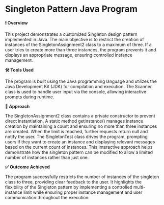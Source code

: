 # Singleton Pattern Java Program

**❗ Overview**

This project demonstrates a customized Singleton design pattern implemented in Java. The main objective is to restrict the creation of instances of the SingletonAssignment2 class to a maximum of three. If a user tries to create more than three instances, the program prevents it and displays an appropriate message, ensuring controlled instance management.


**🛠️ Tools Used**

The program is built using the Java programming language and utilizes the Java Development Kit (JDK) for compilation and execution. The Scanner class is used to handle user input via the console, allowing interactive prompts during runtime.


**🔄 Approach**

The SingletonAssignment2 class contains a private constructor to prevent direct instantiation. A static method getInstance() manages instance creation by maintaining a count and ensuring no more than three instances are created. When the limit is reached, further requests return null and notify the user. The SingletonTest class drives the program, prompting users if they want to create an instance and displaying relevant messages based on the current count of instances. This interactive approach helps demonstrate how the singleton pattern can be modified to allow a limited number of instances rather than just one.


**✅ Outcome Achieved**

The program successfully restricts the number of instances of the singleton class to three, providing clear feedback to the user. It highlights the flexibility of the Singleton pattern by implementing a controlled multi-instance limit while ensuring proper instance management and user communication throughout the execution
